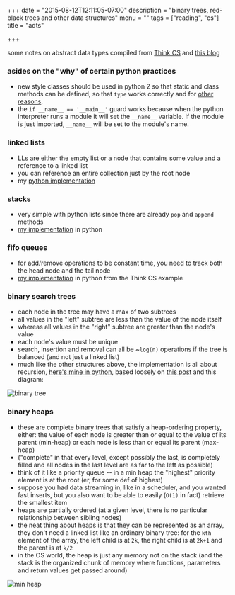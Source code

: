 +++
date = "2015-08-12T12:11:05-07:00"
description = "binary trees, red-black trees and other data structures"
menu = ""
tags = ["reading", "cs"]
title = "adts"

+++


some notes on abstract data types
compiled from [Think CS](http://www.openbookproject.net/thinkcs/python/english2e/)
and [this blog](http://alextrle.blogspot.com/2011/05/write-linked-list-in-python.html)


### asides on the "why" of certain python practices
* new style classes should be used in python 2
so that static and class methods can be defined,
so that `type` works correctly
and for [other reasons](https://docs.python.org/release/2.2.3/whatsnew/sect-rellinks.html).
* the `if __name__ == '__main__'` guard works
because when the python interpreter runs a module
it will set the `__name__` variable.
If the module is just imported, `__name__` will be set to the module's name.


### linked lists
* LLs are either the empty list or a node that contains some value and a reference to a linked list
* you can reference an entire collection just by the root node
* my [python implementation](https://gist.github.com/yosemitebandit/ecc007634641de5b5f43)


### stacks
* very simple with python lists since there are already `pop` and `append` methods
* [my implementation](https://gist.github.com/yosemitebandit/1c874b8b154d76418974) in python


### fifo queues
* for add/remove operations to be constant time,
you need to track both the head node and the tail node
* [my implementation](https://gist.github.com/yosemitebandit/a585a301d24a73d0deb3) in python
from the Think CS example


### binary search trees
* each node in the tree may have a max of two subtrees
* all values in the "left" subtree are less than the value of the node itself
* whereas all values in the "right" subtree are greater than the node's value
* each node's value must be unique
* search, insertion and removal can all be ~`log(n)` operations if the tree is balanced
(and not just a linked list)
* much like the other structures above, the implementation is all about recursion,
[here's mine in python](https://gist.github.com/yosemitebandit/66d30bc11193bd52f70d),
based loosely on [this post](http://www.laurentluce.com/posts/binary-search-tree-library-in-python/)
and this diagram:

![binary tree](/img/binary-tree.png)


### binary heaps
* these are complete binary trees that satisfy a heap-ordering property, either:
the value of each node is greater than or equal to the value of its parent (min-heap)
or each node is less than or equal its parent (max-heap)
* ("complete" in that every level, except possibly the last, is completely filled
and all nodes in the last level are as far to the left as possible)
* think of it like a priority queue -- in a min heap the "highest" priority element is at the root
(er, for some def of highest)
* suppose you had data streaming in, like in a scheduler, and you wanted fast inserts,
but you also want to be able to easily (`O(1)` in fact) retrieve the smallest item
* heaps are partially ordered (at a given level, there is no particular relationship between sibling nodes)
* the neat thing about heaps is that they can be represented as an array,
they don't need a linked list like an ordinary binary tree:
for the `kth` element of the array, the left child is at `2k`,
the right child is at `2k+1` and the parent is at `k/2`
* in the OS world, the heap is just any memory not on the stack
(and the stack is the organized chunk of memory where functions, parameters and return values
get passed around)

![min heap](/img/min-heap.png)
